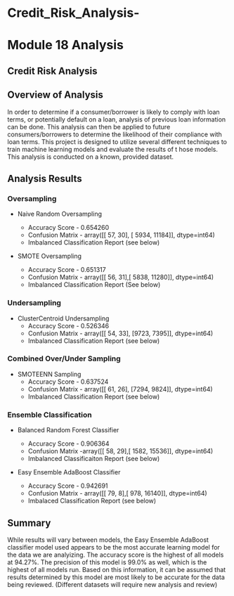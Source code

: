 # Credit_Risk_Analysis-
# Module 18 Analysis
## Credit Risk Analysis 

## Overview of Analysis
In order to determine if a consumer/borrower is likely to comply with loan terms, or potentially default on a loan, analysis of previous loan information can be done.  This analysis can then be applied to future consumers/borrowers to determine the likelihood of their compliance with loan terms.  This project is designed to utilize several different techniques to train machine learning models and evaluate the results of t hose models.  This analysis is conducted on a known, provided dataset.  

## Analysis Results 
### Oversampling 
* Naive Random Oversampling 
    * Accuracy Score - 0.654260
    * Confusion Matrix - array([[   57,    30], [ 5934, 11184]], dtype=int64)
    * Imbalanced Classification Report (see below) 

* SMOTE Oversampling 
    * Accuracy Score - 0.651317
    * Confusion Matrix - array([[   56,    31],[ 5838, 11280]], dtype=int64)
    * Imbalanced Classification Report (See below) 

### Undersampling 
* ClusterCentroid Undersampling
    * Accuracy Score - 0.526346
    * Confusion Matrix - array([[  54,   33], [9723, 7395]], dtype=int64)
    * Imbalanced Classification Report (see below)

### Combined Over/Under Sampling
* SMOTEENN Sampling 
    * Accuracy Score - 0.637524
    * Confusion Matrix - array([[  61,   26], [7294, 9824]], dtype=int64)
    * Imbalanced Classification Report (see below)

### Ensemble Classification 
* Balanced Random Forest Classifier 
    * Accuracy Score - 0.906364
    * Confusion Matrix -array([[   58,    29],[ 1582, 15536]], dtype=int64)
    * Imbalanced Classificaiton Report (see below)

* Easy Ensemble AdaBoost Classifier
    * Accuracy Score - 0.942691
    * Confusion Matrix - array([[   79,     8],[  978, 16140]], dtype=int64)
    * Imbalaced Classification Report (see below) 

## Summary 
While results will vary between models, the Easy Ensemble AdaBoost classifier model used appears to be the most accurate learning model for the data we are analyizing.  The accuracy score is the highest of all models at 94.27%.  The precision of this model is 99.0% as well, which is the highest of all models run.  Based on this information, it can be assumed that results determined by this model are most likely to be accurate for the data being reviewed.  (Different datasets will require new analysis and review)

